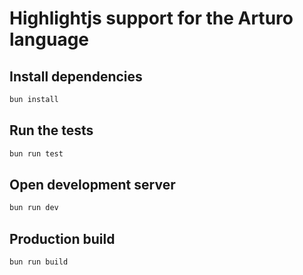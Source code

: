 # Highlightjs support for the Arturo language

## Install dependencies

```bash
bun install
```

## Run the tests

```bash
bun run test
```

## Open development server

```bash
bun run dev
```

## Production build

```bash
bun run build
```
